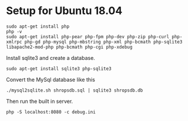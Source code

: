 # Setup for Ubuntu 18.04

    sudo apt-get install php
    php -v
    sudo apt-get install php-pear php-fpm php-dev php-zip php-curl php-xmlrpc php-gd php-mysql php-mbstring php-xml php-bcmath php-sqlite3 libapache2-mod-php php-bcmath php-cgi php-xdebug

Install sqlite3 and create a database.

    sudo apt-get install sqlite3 php-sqlite3

Convert the MySql database like this

	./mysql2sqlite.sh shropsdb.sql | sqlite3 shropsdb.db

Then run the built in server.

    php -S localhost:8080 -c debug.ini
